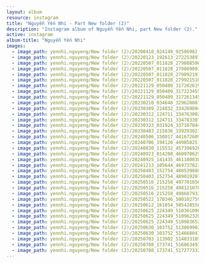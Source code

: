 ```yaml
---
layout: album
resource: instagram
title: "Nguyễn Yến Nhi - Part New folder (2)"
description: "Instagram album of Nguyễn Yến Nhi, part New folder (2)."
active: instagram
album-title: "Nguyễn Yến Nhi"
images:
  - image_path: yennhi.nguyeng/New folder (2)/20200410_024148_92586982_521554191776317_1305891752890849989_n.jpg
  - image_path: yennhi.nguyeng/New folder (2)/20220123_192613_272253897_437275691463303_8837910556907716926_n.jpg
  - image_path: yennhi.nguyeng/New folder (2)/20220507_011828_279888590_720892506012882_4363017660274087713_n.jpg
  - image_path: yennhi.nguyeng/New folder (2)/20220507_011828_279889893_703294300790687_4342685332023586576_n.jpg
  - image_path: yennhi.nguyeng/New folder (2)/20220507_011828_279892191_186990593661391_4064361423780920933_n.jpg
  - image_path: yennhi.nguyeng/New folder (2)/20220507_011828_279921510_5108437279274629_4665235032876653671_n.jpg
  - image_path: yennhi.nguyeng/New folder (2)/20221129_050409_317202619_654847099644522_8841885178104383377_n.jpg
  - image_path: yennhi.nguyeng/New folder (2)/20221129_050409_317223455_696013105200795_6763108796844929713_n.jpg
  - image_path: yennhi.nguyeng/New folder (2)/20221129_050409_317261345_131133842877150_5098204756693084171_n.jpg
  - image_path: yennhi.nguyeng/New folder (2)/20230210_034648_329628087_1362760531193204_7351270077339941122_n.jpg
  - image_path: yennhi.nguyeng/New folder (2)/20230309_224832_334269894_2214208165436225_2922638541323793055_n.jpg
  - image_path: yennhi.nguyeng/New folder (2)/20230312_124711_334763002_1262199571381833_6044760942011959254_n.jpg
  - image_path: yennhi.nguyeng/New folder (2)/20230312_124711_334783307_583243650529629_5723389300093667212_n.jpg
  - image_path: yennhi.nguyeng/New folder (2)/20230323_031924_337167844_229803402915979_6581633824355346752_n.jpg
  - image_path: yennhi.nguyeng/New folder (2)/20230403_215836_339293021_1250492242507110_3715553186867991839_n.jpg
  - image_path: yennhi.nguyeng/New folder (2)/20240506_150017_441672609_443020814974170_5410289882604579404_n.jpg
  - image_path: yennhi.nguyeng/New folder (2)/20240706_194120_449858257_1055703972583336_6502993354247812596_n.jpg
  - image_path: yennhi.nguyeng/New folder (2)/20240830_115532_457396926_3712711688945641_2459132298753838935_n.jpg
  - image_path: yennhi.nguyeng/New folder (2)/20240923_014208_460970629_846154750958788_734943548886350380_n.jpg
  - image_path: yennhi.nguyeng/New folder (2)/20240925_141435_461180830_537986438715333_8333569134628308287_n.jpg
  - image_path: yennhi.nguyeng/New folder (2)/20241213_105644_469737823_897423195904795_3654139419782778004_n.jpg
  - image_path: yennhi.nguyeng/New folder (2)/20250403_152754_488539808_18136388554401940_7537996362721938320_n.jpg
  - image_path: yennhi.nguyeng/New folder (2)/20250403_152754_489019207_18136388557401940_100243184690065736_n.jpg
  - image_path: yennhi.nguyeng/New folder (2)/20250516_215258_497701856_18140270668401940_6547808955685604996_n.jpg
  - image_path: yennhi.nguyeng/New folder (2)/20250516_215258_498121078_18140270677401940_242846194374708814_n.jpg
  - image_path: yennhi.nguyeng/New folder (2)/20250516_215258_498687933_18140270659401940_2741029609148635693_n.jpg
  - image_path: yennhi.nguyeng/New folder (2)/20250522_170346_500102759_18140826601401940_6978588836459152458_n.jpg
  - image_path: yennhi.nguyeng/New folder (2)/20250612_161854_505428558_18142835554401940_4563139499688362557_n.jpg
  - image_path: yennhi.nguyeng/New folder (2)/20250625_224349_510361090_18144089191401940_3143845341650863202_n.jpg
  - image_path: yennhi.nguyeng/New folder (2)/20250625_224349_510962320_18144089200401940_6878664365376299529_n.jpg
  - image_path: yennhi.nguyeng/New folder (2)/20250625_224349_510983652_18144089209401940_1169825359641011157_n.jpg
  - image_path: yennhi.nguyeng/New folder (2)/20250630_103752_513869982_18144512815401940_1077055803010518224_n.jpg
  - image_path: yennhi.nguyeng/New folder (2)/20250630_103752_514668041_18144512824401940_4198950651041475849_n.jpg
  - image_path: yennhi.nguyeng/New folder (2)/20250703_113902_514833189_18144796261401940_6831415499135179317_n.jpg
  - image_path: yennhi.nguyeng/New folder (2)/20250708_173741_516863493_18145272301401940_8241172232883800547_n.jpg
  - image_path: yennhi.nguyeng/New folder (2)/20250708_173741_517277332_18145272310401940_475598663808839968_n.jpg
---
```

